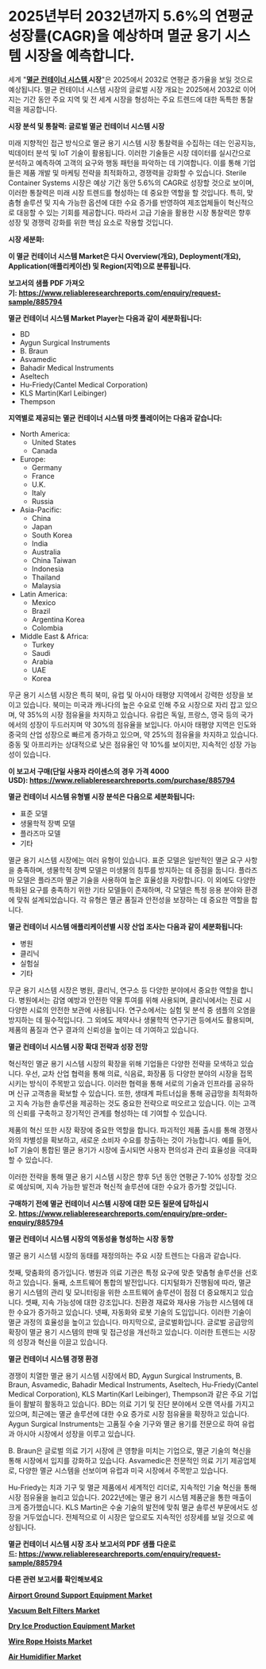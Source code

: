 <p><h1>2025년부터 2032년까지 5.6%의 연평균 성장률(CAGR)을 예상하며 멸균 용기 시스템 시장을 예측합니다.</h1></p><p>세계 "<strong><a href="https://www.reliableresearchreports.com/sterile-container-systems-r885794?utm_campaign=105&utm_medium=8&utm_source=Github&utm_content=ia&utm_term=11042025&utm_id=sterile-container-systems">멸균 컨테이너 시스템&nbsp;</a></strong><strong>시장</strong>"은 2025에서 2032로 연평균 증가율을 보일 것으로 예상됩니다. 멸균 컨테이너 시스템 시장의 글로벌 시장 개요는 2025에서 2032로 이어지는 기간 동안 주요 지역 및 전 세계 시장을 형성하는 주요 트렌드에 대한 독특한 통찰력을 제공합니다.</p>
<p><strong>시장 분석 및 통찰력: 글로벌 멸균 컨테이너 시스템 시장</strong></p>
<p><p>미래 지향적인 접근 방식으로 멸균 용기 시스템 시장 통찰력을 수집하는 데는 인공지능, 빅데이터 분석 및 IoT 기술이 활용됩니다. 이러한 기술들은 시장 데이터를 실시간으로 분석하고 예측하여 고객의 요구와 행동 패턴을 파악하는 데 기여합니다. 이를 통해 기업들은 제품 개발 및 마케팅 전략을 최적화하고, 경쟁력을 강화할 수 있습니다. Sterile Container Systems 시장은 예상 기간 동안 5.6%의 CAGR로 성장할 것으로 보이며, 이러한 통찰력은 미래 시장 트렌드를 형성하는 데 중요한 역할을 할 것입니다. 특히, 맞춤형 솔루션 및 지속 가능한 옵션에 대한 수요 증가를 반영하여 제조업체들이 혁신적으로 대응할 수 있는 기회를 제공합니다. 따라서 고급 기술을 활용한 시장 통찰력은 향후 성장 및 경쟁력 강화를 위한 핵심 요소로 작용할 것입니다.</p><a href="%7CAUTHORITHY_DOMAIN_URL%7C?utm_campaign=105&utm_medium=8&utm_source=Github&utm_content=ia&utm_term=11042025&utm_id=sterile-container-systems"></a></p>
<p><strong>시장 세분화:</strong></p>
<p><strong>이 멸균 컨테이너 시스템 Market은 다시 Overview(개요), Deployment(개요), Application(애플리케이션) 및 Region(지역)으로 분류됩니다.</strong></p>
<p><strong>보고서의 샘플 PDF 가져오기:&nbsp;<a href="https://www.reliableresearchreports.com/enquiry/request-sample/885794?utm_campaign=105&utm_medium=8&utm_source=Github&utm_content=ia&utm_term=11042025&utm_id=sterile-container-systems">https://www.reliableresearchreports.com/enquiry/request-sample/885794</a></strong><strong></strong></p>
<p><strong>멸균 컨테이너 시스템 Market Player는 다음과 같이 세분화됩니다:</strong></p>
<p><ul><li>BD</li><li>Aygun Surgical Instruments</li><li>B. Braun</li><li>Asvamedic</li><li>Bahadir Medical Instruments</li><li>Aseltech</li><li>Hu-Friedy(Cantel Medical Corporation)</li><li>KLS Martin(Karl Leibinger)</li><li>Thempson</li></ul></p>
<p><strong>지역별로 제공되는 멸균 컨테이너 시스템 마켓 플레이어는 다음과 같습니다:</strong></p>
<p><ul>
    <li>
        North America:
        <ul>
            <li>United States</li>
            <li>Canada</li>
        </ul>
    </li>
    <li>
        Europe:
        <ul>
            <li>Germany</li>
            <li>France</li>
            <li>U.K.</li>
            <li>Italy</li>
            <li>Russia</li>
        </ul>
    </li>
    <li>
        Asia-Pacific:
        <ul>
            <li>China</li>
            <li>Japan</li>
            <li>South Korea</li>
            <li>India</li>
            <li>Australia</li>
            <li>China Taiwan</li>
            <li>Indonesia</li>
            <li>Thailand</li>
            <li>Malaysia</li>
        </ul>
    </li>
    <li>
        Latin America:
        <ul>
            <li>Mexico</li>
            <li>Brazil</li>
            <li>Argentina Korea</li>
            <li>Colombia</li>
        </ul>
    </li>
    <li>
        Middle East & Africa:
        <ul>
            <li>Turkey</li>
            <li>Saudi</li>
            <li>Arabia</li>
            <li>UAE</li>
            <li>Korea</li>
        </ul>
    </li>
    </ul></p>
<p><p>무균 용기 시스템 시장은 특히 북미, 유럽 및 아시아 태평양 지역에서 강력한 성장을 보이고 있습니다. 북미는 미국과 캐나다의 높은 수요로 인해 주요 시장으로 자리 잡고 있으며, 약 35%의 시장 점유율을 차지하고 있습니다. 유럽은 독일, 프랑스, 영국 등의 국가에서의 성장이 두드러지며 약 30%의 점유율을 보입니다. 아시아 태평양 지역은 인도와 중국의 산업 성장으로 빠르게 증가하고 있으며, 약 25%의 점유율을 차지하고 있습니다. 중동 및 아프리카는 상대적으로 낮은 점유율인 약 10%를 보이지만, 지속적인 성장 가능성이 있습니다.</p></p>
<p><strong>이 보고서 구매(단일 사용자 라이센스의 경우 가격 4000 USD):&nbsp;<a href="https://www.reliableresearchreports.com/purchase/885794?utm_campaign=105&utm_medium=8&utm_source=Github&utm_content=ia&utm_term=11042025&utm_id=sterile-container-systems">https://www.reliableresearchreports.com/purchase/885794</a></strong></p>
<p><strong>멸균 컨테이너 시스템 유형별 시장 분석은 다음으로 세분화됩니다:</strong></p>
<p><ul><li>표준 모델</li><li>생물학적 장벽 모델</li><li>플라즈마 모델</li><li>기타</li></ul></p>
<p><p>멸균 용기 시스템 시장에는 여러 유형이 있습니다. 표준 모델은 일반적인 멸균 요구 사항을 충족하며, 생물학적 장벽 모델은 미생물의 침투를 방지하는 데 중점을 둡니다. 플라즈마 모델은 플라즈마 멸균 기술을 사용하여 높은 효율성을 자랑합니다. 이 외에도 다양한 특화된 요구를 충족하기 위한 기타 모델들이 존재하며, 각 모델은 특정 응용 분야와 환경에 맞춰 설계되었습니다. 각 유형은 멸균 품질과 안전성을 보장하는 데 중요한 역할을 합니다.</p></p>
<p><strong>멸균 컨테이너 시스템 애플리케이션별 시장 산업 조사는 다음과 같이 세분화됩니다:</strong></p>
<p><ul><li>병원</li><li>클리닉</li><li>실험실</li><li>기타</li></ul></p>
<p><p>무균 용기 시스템 시장은 병원, 클리닉, 연구소 등 다양한 분야에서 중요한 역할을 합니다. 병원에서는 감염 예방과 안전한 약물 투여를 위해 사용되며, 클리닉에서는 진료 시 다양한 시료의 안전한 보관에 사용됩니다. 연구소에서는 실험 및 분석 중 샘플의 오염을 방지하는 데 필수적입니다. 그 외에도 제약사나 생물학적 연구기관 등에서도 활용되며, 제품의 품질과 연구 결과의 신뢰성을 높이는 데 기여하고 있습니다.</p></p>
<p><strong>멸균 컨테이너 시스템 시장 확대 전략과 성장 전망</strong></p>
<p><p>혁신적인 멸균 용기 시스템 시장의 확장을 위해 기업들은 다양한 전략을 모색하고 있습니다. 우선, 교차 산업 협력을 통해 의료, 식음료, 화장품 등 다양한 분야의 시장을 접목시키는 방식이 주목받고 있습니다. 이러한 협력을 통해 서로의 기술과 인프라를 공유하며 신규 고객층을 확보할 수 있습니다. 또한, 생태계 파트너십을 통해 공급망을 최적화하고 지속 가능한 솔루션을 제공하는 것도 중요한 전략으로 떠오르고 있습니다. 이는 고객의 신뢰를 구축하고 장기적인 관계를 형성하는 데 기여할 수 있습니다.</p><p>제품의 혁신 또한 시장 확장에 중요한 역할을 합니다. 파괴적인 제품 출시를 통해 경쟁사와의 차별성을 확보하고, 새로운 소비자 수요를 창출하는 것이 가능합니다. 예를 들어, IoT 기술이 통합된 멸균 용기가 시장에 출시되면 사용자 편의성과 관리 효율성을 극대화할 수 있습니다.</p><p>이러한 전략을 통해 멸균 용기 시스템 시장은 향후 5년 동안 연평균 7-10% 성장할 것으로 예상되며, 지속 가능한 발전과 혁신적 솔루션에 대한 수요가 증가할 것입니다.</p></p>
<p><strong>구매하기 전에 멸균 컨테이너 시스템 시장에 대한 모든 질문에 답하십시오.&nbsp;<a href="https://www.reliableresearchreports.com/enquiry/pre-order-enquiry/885794?utm_campaign=105&utm_medium=8&utm_source=Github&utm_content=ia&utm_term=11042025&utm_id=sterile-container-systems">https://www.reliableresearchreports.com/enquiry/pre-order-enquiry/885794</a></strong><strong></strong></p>
<p><strong>멸균 컨테이너 시스템 시장의 역동성을 형성하는 시장 동향</strong></p>
<p><p>멸균 용기 시스템 시장의 동태를 재정의하는 주요 시장 트렌드는 다음과 같습니다. </p><p>첫째, 맞춤화의 증가입니다. 병원과 의료 기관은 특정 요구에 맞춘 맞춤형 솔루션을 선호하고 있습니다. 둘째, 소프트웨어 통합의 발전입니다. 디지털화가 진행됨에 따라, 멸균 용기 시스템의 관리 및 모니터링을 위한 소프트웨어 솔루션이 점점 더 중요해지고 있습니다. 셋째, 지속 가능성에 대한 강조입니다. 친환경 재료와 재사용 가능한 시스템에 대한 수요가 증가하고 있습니다. 넷째, 자동화와 로봇 기술의 도입입니다. 이러한 기술이 멸균 과정의 효율성을 높이고 있습니다. 마지막으로, 글로벌화입니다. 글로벌 공급망의 확장이 멸균 용기 시스템의 판매 및 접근성을 개선하고 있습니다. 이러한 트렌드는 시장의 성장과 혁신을 이끌고 있습니다.</p></p>
<p><strong>멸균 컨테이너 시스템 경쟁 환경</strong></p>
<p><p>경쟁이 치열한 멸균 용기 시스템 시장에서 BD, Aygun Surgical Instruments, B. Braun, Asvamedic, Bahadir Medical Instruments, Aseltech, Hu-Friedy(Cantel Medical Corporation), KLS Martin(Karl Leibinger), Thempson과 같은 주요 기업들이 활발히 활동하고 있습니다. BD는 의료 기기 및 진단 분야에서 오랜 역사를 가지고 있으며, 최근에는 멸균 솔루션에 대한 수요 증가로 시장 점유율을 확장하고 있습니다. Aygun Surgical Instruments는 고품질 수술 기구와 멸균 용기를 전문으로 하여 유럽과 아시아 시장에서 성장을 이루고 있습니다.</p><p>B. Braun은 글로벌 의료 기기 시장에 큰 영향을 미치는 기업으로, 멸균 기술의 혁신을 통해 시장에서 입지를 강화하고 있습니다. Asvamedic은 전문적인 의료 기기 제공업체로, 다양한 멸균 시스템을 선보이며 유럽과 미국 시장에서 주목받고 있습니다.</p><p>Hu-Friedy는 치과 기구 및 멸균 제품에서 세계적인 리더로, 지속적인 기술 혁신을 통해 시장 점유율을 늘리고 있습니다. 2022년에는 멸균 용기 시스템 제품군을 통한 매출이 크게 증가했습니다. KLS Martin은 수술 기술의 발전에 맞춰 멸균 솔루션 부문에서도 성장을 거두었습니다. 전체적으로 이 시장은 앞으로도 지속적인 성장세를 보일 것으로 예상됩니다.</p></p>
<p><strong>멸균 컨테이너 시스템 시장 조사 보고서의 PDF 샘플 다운로드:&nbsp;<a href="https://www.reliableresearchreports.com/enquiry/request-sample/885794?utm_campaign=105&utm_medium=8&utm_source=Github&utm_content=ia&utm_term=11042025&utm_id=sterile-container-systems">https://www.reliableresearchreports.com/enquiry/request-sample/885794</a></strong></p>
<p><strong></strong></p>
<p><strong></strong></p>
<p><strong></strong></p>
<p><strong></strong></p>
<p><strong>다른 관련 보고서를 확인해보세요</strong></p>
<p><strong><p><a href="https://github.com/palenjeppecd/Market-Research-Report-List-1/blob/main/airport-ground-support-equipment-market.md?utm_campaign=105&utm_medium=8&utm_source=Github&utm_content=ia&utm_term=11042025&utm_id=sterile-container-systems">Airport Ground Support Equipment Market</a></p><p><a href="https://github.com/aarajlyre/Market-Research-Report-List-1/blob/main/vacuum-belt-filters-market.md?utm_campaign=105&utm_medium=8&utm_source=Github&utm_content=ia&utm_term=11042025&utm_id=sterile-container-systems">Vacuum Belt Filters Market</a></p><p><a href="https://github.com/ritooesiaba/Market-Research-Report-List-1/blob/main/dry-ice-production-equipment-market.md?utm_campaign=105&utm_medium=8&utm_source=Github&utm_content=ia&utm_term=11042025&utm_id=sterile-container-systems">Dry Ice Production Equipment Market</a></p><p><a href="https://github.com/sawrovpipolo/Market-Research-Report-List-1/blob/main/wire-rope-hoists-market.md?utm_campaign=105&utm_medium=8&utm_source=Github&utm_content=ia&utm_term=11042025&utm_id=sterile-container-systems">Wire Rope Hoists Market</a></p><p><a href="https://github.com/raaschadonle/Market-Research-Report-List-1/blob/main/air-humidifier-market.md?utm_campaign=105&utm_medium=8&utm_source=Github&utm_content=ia&utm_term=11042025&utm_id=sterile-container-systems">Air Humidifier Market</a></p></strong></p>